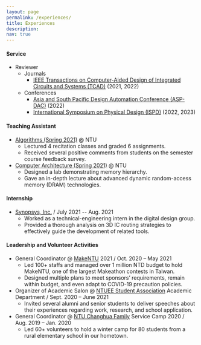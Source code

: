 ```yaml
---
layout: page
permalink: /experiences/
title: Experiences
description: 
nav: true
---
```


#### Service
* Reviewer
    * Journals
        * [IEEE Transactions on Computer-Aided Design of Integrated Circuits and Systems (TCAD)](https://ieeexplore.ieee.org/xpl/RecentIssue.jsp?punumber=43) (2021, 2022)
    * Conferences
        * [Asia and South Pacific Design Automation Conference (ASP-DAC)](https://www.aspdac.com/) (2022)
        * [International Symposium on Physical Design (ISPD)](https://ispd.cc/) (2022, 2023)

#### Teaching Assistant
* [Algorithms (Spring 2021)](https://nol.ntu.edu.tw/nol/coursesearch/print_table.php?course_id=901%2039000&class=&dpt_code=9010&ser_no=29324&semester=109-2&lang=CH) @ NTU
    * Lectured 4 recitation classes and graded 6 assignments.
    * Received several positive comments from students on the semester course feedback survey.
* [Computer Architecture (Spring 2021)](https://nol.ntu.edu.tw/nol/coursesearch/print_table.php?course_id=901%2043200&class=01&dpt_code=9010&ser_no=42818&semester=109-2&lang=CH) @ NTU
    * Designed a lab demonstrating memory hierarchy.
    * Gave an in-depth lecture about advanced dynamic random-access memory (DRAM) technologies.

#### Internship
* [Synopsys, Inc.](https://www.synopsys.com/) / July 2021 -- Aug. 2021
    * Worked as a technical-engineering intern in the digital design group.
    * Provided a thorough analysis on 3D IC routing strategies to effectively guide the development of related tools.

#### Leadership and Volunteer Activities
* General Coordinator @ [MakeNTU](https://make.ntuee.org/) 2021 / Oct. 2020 – May 2021
    * Led 100+ staffs and managed over 1 million NTD budget to hold MakeNTU, one of the largest Makeathon contests in Taiwan.
    * Designed multiple plans to meet sponsors’ requirements, remain within budget, and even adapt to COVID-19 precaution policies.
* Organizer of Academic Salon @ [NTUEE Student Association](https://www.facebook.com/ntuee.org/) Academic Department / Sept. 2020 – June 2021
    * Invited several alumni and senior students to deliver speeches about their experiences regarding work, research, and school application.
* General Coordinator @ [NTU Changhua Family](https://www.facebook.com/NTUCHfamily/) Service Camp 2020 / Aug. 2019 – Jan. 2020
    * Led 60+ volunteers to hold a winter camp for 80 students from a rural elementary school in our hometown.
